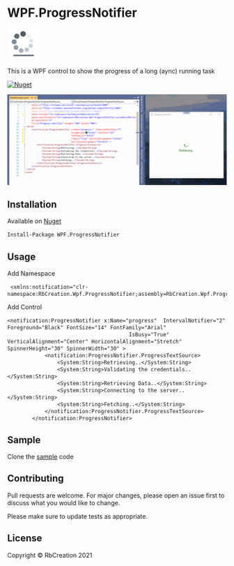 # WPF.ProgressNotifier     

![progress_notifier_icon](Wpf.ProgressNotifier.Sample/Images/progress_notifier_icon.png)

This is a WPF control to show the progress of a long (aync) running task

[![Nuget](https://img.shields.io/nuget/v/Fluent.Ribbon.svg?style=flat-square)](https://www.nuget.org/packages/WPF.ProgressNotifier)

<div align="center">
 
![progress_notifier](Wpf.ProgressNotifier.Sample/Images/progress_notifier.gif)

</div>

## Installation

Available on [Nuget](https://www.nuget.org/packages/WPF.ProgressNotifier/) 

```bash
Install-Package WPF.ProgressNotifier 
```

## Usage
Add Namespace
```xaml
 <xmlns:notification="clr-namespace:RbCreation.Wpf.ProgressNotifier;assembly=RbCreation.Wpf.ProgressNotifier"/>
```
Add Control 
```xaml
<notification:ProgressNotifier x:Name="progress"  IntervalNotifier="2"   Foreground="Black" FontSize="14" FontFamily="Arial"
                                       IsBusy="True" VerticalAlignment="Center" HorizontalAlignment="Stretch" SpinnerHeight="30" SpinnerWidth="30" >
            <notification:ProgressNotifier.ProgressTextSource>
                <System:String>Retrieving..</System:String>
                <System:String>Validating the credentials..</System:String>
                <System:String>Retrieving Data..</System:String>
                <System:String>Connecting to the server..</System:String>
                <System:String>Fetching..</System:String>
            </notification:ProgressNotifier.ProgressTextSource>
        </notification:ProgressNotifier>
```

## Sample

Clone the [sample](https://github.com/anurag-sukumaran/Wpf.ProgressNotifier.git) code


## Contributing
Pull requests are welcome. For major changes, please open an issue first to discuss what you would like to change.

Please make sure to update tests as appropriate.

## License
Copyright © RbCreation 2021


